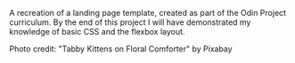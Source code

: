 A recreation of a landing page template, created as part of the Odin Project curriculum. By the end of this project I will have demonstrated my knowledge of basic CSS and the flexbox layout.

Photo credit: "Tabby Kittens on Floral Comforter" by Pixabay